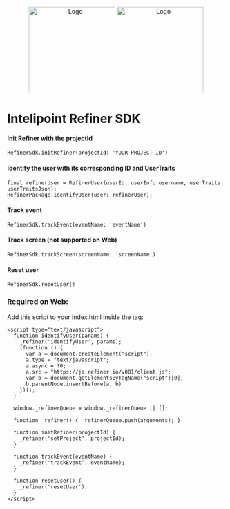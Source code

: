 <!-- PROJECT LOGO -->
<br />
<div align="center">
  <img src="https://i.imgur.com/AN5obLQ.png" alt="Logo" width="200" height="200">
  <img src="https://media.licdn.com/dms/image/C4D0BAQF0ZGttmUIvlA/company-logo_200_200/0/1624866438437?e=2147483647&v=beta&t=KQQR-shX9Xo1JACSP2ojRg9CM0UKYx0cF2lNbUrRxmQ" alt="Logo" width="200" height="200">
</div>

# Intelipoint Refiner SDK

#### Init Refiner with the projectId

```RefinerSdk.initRefiner(projectId: 'YOUR-PROJECT-ID')```

#### Identify the user with its corresponding ID and UserTraits

```
final refinerUser = RefinerUser(userId: userInfo.username, userTraits: userTraitsJson);
RefinerPackage.identifyUser(user: refinerUser);
```

#### Track event

```RefinerSdk.trackEvent(eventName: 'eventName')```

#### Track screen (not supported on Web)

```RefinerSdk.trackScreen(screenName: 'screenName')```

#### Reset user

```RefinerSdk.resetUser()```

### Required on Web:

Add this script to your index.html inside the <head> tag:

  ```
  <script type="text/javascript">
    function identifyUser(params) {
      _refiner('identifyUser', params);
      (function () {
        var a = document.createElement("script");
        a.type = "text/javascript";
        a.async = !0;
        a.src = "https://js.refiner.io/v001/client.js";
        var b = document.getElementsByTagName("script")[0];
        b.parentNode.insertBefore(a, b)
      })();
    }

    window._refinerQueue = window._refinerQueue || [];

    function _refiner() { _refinerQueue.push(arguments); }

    function initRefiner(projectId) {
      _refiner('setProject', projectId);
    }

    function trackEvent(eventName) {
      _refiner('trackEvent', eventName);
    }
    
    function resetUser() {
      _refiner('resetUser');
    }
  </script>
  ```